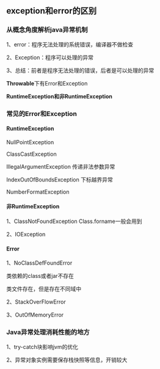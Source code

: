 ## exception和error的区别

### 从概念角度解析java异常机制

1、error：程序无法处理的系统错误，编译器不做检查

2、Exception：程序可以处理的异常

3、总结：前者是程序无法处理的错误，后者是可以处理的异常



**Throwable**下有Error和Exception

**RuntimeException和非RuntimeException**



### 常见的Error和Exception

#### RuntimeException

NullPointException

ClassCastException

IllegalArgumentException 传递非法参数异常

IndexOutOfBoundsException 下标越界异常

NumberFormatException



#### 非RuntimeException

1、ClassNotFoundException    Class.forname一般会用到

2、IOException



#### Error

1、NoClassDefFoundError   

类依赖的class或者jar不存在

类文件存在，但是存在不同域中

2、StackOverFlowError

3、OutOfMemoryError



### Java异常处理消耗性能的地方

1、try-catch块影响jvm的优化

2、异常对象实例需要保存栈快照等信息，开销较大